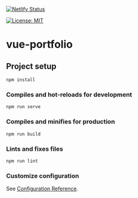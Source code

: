[![Netlify Status](https://api.netlify.com/api/v1/badges/16836a63-e089-4efe-9e56-7c330fdeb594/deploy-status)](https://app.netlify.com/sites/saravarunajvm/deploys)


[![License: MIT](https://img.shields.io/badge/License-MIT-yellow.svg)](https://opensource.org/licenses/MIT)


# vue-portfolio

## Project setup
```
npm install
```

### Compiles and hot-reloads for development
```
npm run serve
```

### Compiles and minifies for production
```
npm run build
```

### Lints and fixes files
```
npm run lint
```

### Customize configuration
See [Configuration Reference](https://cli.vuejs.org/config/).



